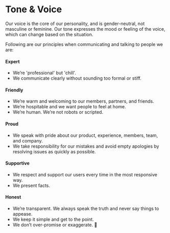 # Tone & Voice

Our voice is the core of our personality, and is gender-neutral, not masculine or feminine. Our tone expresses the mood or feeling of the voice, which can change based on the situation. 

Following are our principles when communicating and talking to people we are:

#### Expert
  * We’re 'professional' but 'chill'. 
  * We communicate clearly without sounding too formal or stiff. 

#### Friendly
  * We’re warm and welcoming to our members, partners, and friends.
  * We’re hospitable and we want people to feel at home.
  * We’re human. We’re not robots or scripted.

#### Proud
  * We speak with pride about our product, experience, members, team, and company.
  * We take responsibility for our mistakes and avoid empty apologies by resolving issues as quickly as possible.

#### Supportive
  * We respect and support our users every time in the most responsive way. 
  * We present facts. 

#### Honest
  * We’re transparent. We always speak the truth and never say things to appease.
  * We keep it simple and get to the point. 
  * We don’t over-promise or exaggerate.

